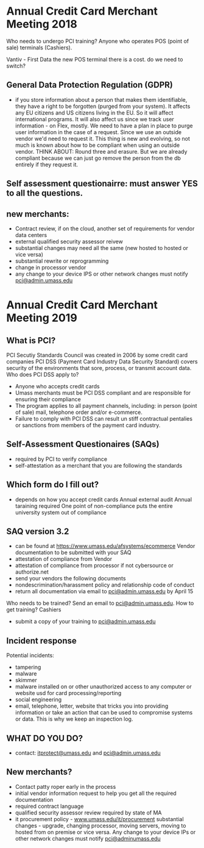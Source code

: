 # Annual Credit Card Merchant Meeting 2018

Who needs to undergo PCI training? 
Anyone who operates POS (point of sale) terminals (Cashiers).

Vantiv - First Data
the new POS terminal there is a cost. do we need to switch?

## General Data Protection Regulation (GDPR)
- if you store information about a person that makes them identifiable, 
they have a right to be forgotten (purged from your system). It affects any EU citizens and US citizens living in the EU. So
it will affect international programs. It will also affect us since we track user information - on Flex, mostly.
We need to have a plan in place to purge user information in the case of a request.
Since we use an outside vendor we'd need to request it. This thing is new and evolving, so not much is known about how to be compliant
when using an outside vendor. THINK ABOUT: Round three and erasure. But we are already compliant because we can just go
remove the person from the db entirely if they request it.

## Self assessment questionairre: must answer YES to all the questions.

## new merchants: 
- Contract review, if on the cloud, another set of requirements for vendor data centers
- external qualified security assessor reivew
- substantial changes may need all the same (new hosted to hosted or vice versa)
- substantial rewrite or reprogramming
- change in processor vendor
- any change to your device IPS or other network changes must notify pci@admin.umass.edu

# Annual Credit Card Merchant Meeting 2019

## What is PCI? 
PCI Secutiy Standards Council was created in 2006 by some credit card companies
PCI DSS (Payment Card Industry Data Security Standard) covers security of the environments that sore, process, or transmit account data.
Who does PCI DSS apply to?
- Anyone who accepts credit cards
- Umass merchants must be PCI DSS compliant and are responsible for ensuring their compliance
- The program applies to all payment channels, including: in person (point of sale) mail, telephone order and/or e-commerce.
- Failure to comply with PCI DSS can result un stiff contractual pentalies or sanctions from members of the payment card industry.

## Self-Assessment Questionaires (SAQs)
- required by PCI to verify compliance
- self-attestation as a merchant that you are following the standards

## Which form do I fill out?
- depends on how you accept credit cards
Annual external audit
Annual taraining required
One point of non-compliance puts the entire university system out of compliance

## SAQ version 3.2
- can be found at https://www.umass.edu/afsystems/ecommerce
Vendor documentation to be submitted with your SAQ
- attestation of compliance from Vendor
- attestation of compliance from processor if not cybersource or authorize.net
- send your vendors the following documents
 - nondescrimination/harassment policy and relationship code of conduct
 - return all documentation via email to pci@admin.umass.edu by April 15 

Who needs to be trained? Send an email to pci@admin.umass.edu.
How to get training?
Cashiers
- submit a copy of your training to pci@admin.umass.edu

## Incident response
Potential incidents:
- tampering
- malware
- skimmer
- malware installed on or other unauthorized access to any computer or website usd for card processing/reporting
- social engineering
- email, telephone, letter, website that tricks you into providing information or take an action that can be used to compromise systems or data.
This is why we keep an inspection log.

##  WHAT DO YOU DO?
- contact: itprotect@umass.edu and pci@admin.umass.edu

## New merchants?
- Contact patty roper early in the process
- initial vendor information request to help you get all the required documentation
- required contract language
- qualified security assessor review required by state of MA
- it procurement policy - www.umass.edu/it/procurement
substantial changes - 
upgrade, changing processor, moving servers, moving to hosted from on premise or vice versa.
Any change to your device IPs or other network changes must notify pci@adminumass.edu
